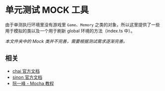 # 单元测试 MOCK 工具

由于单测执行环境里没有游戏里 `Game`、`Memory` 之类的对象，所以这里提供了一些用于模拟的类以及一个用于刷新 global 环境的方法（index.ts 中）。

*本文件夹中的 Mock 类并不完善，需要根据测试需求逐渐完善。*

## 相关

- [chai 官方文档](https://www.chaijs.com/api/bdd/)
- [sinon 官方文档](https://sinonjs.org/releases/v9.2.4/)
- [阮一峰 - Mocha 教程](http://www.ruanyifeng.com/blog/2015/12/a-mocha-tutorial-of-examples.html)